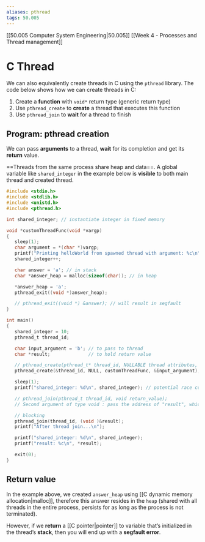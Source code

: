 ```yaml
---
aliases: pthread
tags: 50.005
---
```

[[50.005 Computer System Engineering|50.005]]
[[Week 4 - Processes and Thread management]]

# C Thread
We can also equivalently create threads in C using the `pthread` library. The code below shows how we can create threads in C:

1.  Create a **function** with `void*` return type (generic return type)
2.  Use `pthread_create` to **create** a thread that executes this function
3.  Use `pthread_join` to **wait** for a thread to finish

## Program: pthread creation
We can pass **arguments** to a thread, **wait** for its completion and get its **return** value.

==Threads from the same process share heap and data==. A global variable like `shared_integer` in the example below is **visible** to both main thread and created thread.

```c
#include <stdio.h>
#include <stdlib.h>
#include <unistd.h>
#include <pthread.h>

int shared_integer; // instantiate integer in fixed memory

void *customThreadFunc(void *vargp)
{
   sleep(1);
   char argument = *(char *)vargp;
   printf("Printing helloWorld from spawned thread with argument: %c\n", argument);
   shared_integer++;

   char answer = 'a'; // in stack
   char *answer_heap = malloc(sizeof(char)); // in heap

   *answer_heap = 'a';
   pthread_exit((void *)answer_heap);

   // pthread_exit((void *) &answer); // will result in segfault
}

int main()
{
   shared_integer = 10;
   pthread_t thread_id;

   char input_argument = 'b'; // to pass to thread
   char *result;              // to hold return value

   // pthread_create(pthread_t* thread_id, NULLABLE thread attributes, void* function_for_thread, NULLABLE void* argument)
   pthread_create(&thread_id, NULL, customThreadFunc, &input_argument);

   sleep(1);
   printf("shared_integer: %d\n", shared_integer); // potential race condition

   // pthread_join(pthread_t thread_id, void return_value);
   // Second argument of type void : pass the address of "result", which is a pointer to the supposed return value of the thread

   // blocking
   pthread_join(thread_id, (void )&result);
   printf("After thread join...\n");

   printf("shared_integer: %d\n", shared_integer);
   printf("result: %c\n", *result);

   exit(0);
}
```

## Return value
In the example above, we created `answer_heap` using [[C dynamic memory allocation|malloc]], therefore this answer resides in the `heap` (shared with all threads in the entire process, persists for as long as the process is not terminated).

However, if we **return** a [[C pointer|pointer]] to variable that’s initialized in the thread’s **stack**, then you will end up with a **segfault error**.

